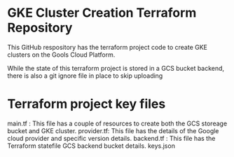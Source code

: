 # GKE Cluster Creation Terraform Repository
This GitHub respository has the terraform project code to create GKE clusters on the Gools Cloud Platform. 

While the state of this terraform project is stored in a GCS bucket backend, there is also a git ignore file in place to skip uploading   

# Terraform project key files
main.tf : This file has a couple of resources to create both the GCS storeage bucket and GKE cluster.
provider.tf: This file has the details of the Google cloud provider and specific version details.
backend.tf : This file has the Terraform statefile GCS backend bucket details.
keys.json
